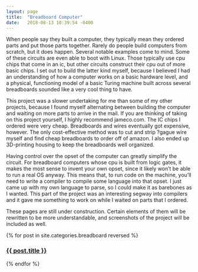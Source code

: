 ```yaml
---
layout: page
title:  "Breadboard Computer"
date:   2018-08-13 10:39:54 -0400
---
```

<p>
	When people say they built a computer, they typically mean they ordered parts and put those parts together. Rarely do people build computers from scratch, but it does happen. Several notable examples come to mind. Some of these circuits are even able to boot with Linux. Those typically use cpu chips that come in an ic, but other circuits construct their cpu out of more basic chips. I set out to build the latter kind myself, because I believed I had an understanding of how a computer works on a basic hardware level, and a physical, functioning model of a basic Turing machine built across several breadboards sounded like a very cool thing to have.
</p>
<p>
	This project was a slower undertaking for me than some of my other projects, because I found myself alternating between building the computer and waiting on more parts to arrive in the mail. If you are thinking of taking on this project yourself, I highly recommend jameco.com. The IC chips I ordered were very cheap. Breadboards and wires eventually got expensive, however. The only cost-effective method was to cut and strip ?gague wire myself and find cheap breadboards to order off of amazon. I also ended up 3D-printing housing to keep the breadboards well organized.
</p>
<p>
	Having control over the opset of the computer can greatly simplify the circuit. For breadboard computers whose cpu is built from logic gates, it makes the most sense to invent your own opset, since it likely won’t be able to run a real OS anyway. This means that, to run code on the machine, you’ll need to write a compiler to compile some language into that opset. I just came up with my own language to parse, so I could make it as barebones as I wanted. This part of the project was an interesting segway into compilers and it gave me something to work on while I waited on parts that I ordered. 
</p>
<p>
	These pages are still under construction. Certain elements of them will be rewritten to be more understandable, and screenshots of the project will be included as well.
</p>

{% for post in site.categories.breadboard reversed %}
<h3><a href="{{ post.url }}">{{ post.title }}</a></h3>
{% endfor %}